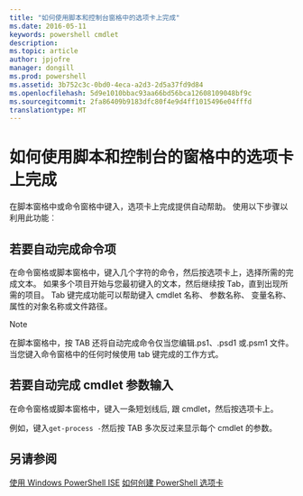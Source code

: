 ```yaml
---
title: "如何使用脚本和控制台窗格中的选项卡上完成"
ms.date: 2016-05-11
keywords: powershell cmdlet
description: 
ms.topic: article
author: jpjofre
manager: dongill
ms.prod: powershell
ms.assetid: 3b752c3c-0bd0-4eca-a2d3-2d5a37fd9d84
ms.openlocfilehash: 5d9e1010bbac93aa66bd56bca12608109048bf9c
ms.sourcegitcommit: 2fa86409b9183dfc80f4e9d4ff1015496e04fffd
translationtype: MT
---
```

# 如何使用脚本和控制台的窗格中的选项卡上完成
在脚本窗格中或命令窗格中键入，选项卡上完成提供自动帮助。 使用以下步骤以利用此功能︰

## 若要自动完成命令项
在命令窗格或脚本窗格中，键入几个字符的命令，然后按选项卡上，选择所需的完成文本。 如果多个项目开始与您最初键入的文本，然后继续按 Tab，直到出现所需的项目。 Tab 键完成功能可以帮助键入 cmdlet 名称、 参数名称、 变量名称、 属性的对象名称或文件路径。

> [!NOTE]
> 在脚本窗格中，按 TAB 还将自动完成命令仅当您编辑.ps1、.psd1 或.psm1 文件。 当您键入命令窗格中的任何时候使用 tab 键完成的工作方式。

## 若要自动完成 cmdlet 参数输入
在命令窗格或脚本窗格中，键入一条短划线后, 跟 cmdlet，然后按选项卡上。

例如，键入`get-process -`然后按 TAB 多次反过来显示每个 cmdlet 的参数。

## 另请参阅
[使用 Windows PowerShell ISE](using-the-windows-powershell-ise.md)
[如何创建 PowerShell 选项卡](How-to-Create-a-PowerShell-Tab-in-Windows-PowerShell-ISE.md)

